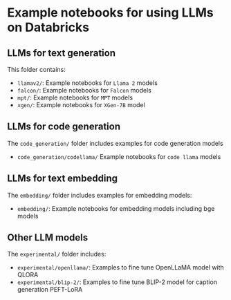 <!---
Copyright (C) 2023 Databricks, Inc.

Licensed under the Apache License, Version 2.0 (the "License");
you may not use this file except in compliance with the License.
You may obtain a copy of the License at

    http://www.apache.org/licenses/LICENSE-2.0

Unless required by applicable law or agreed to in writing, software
distributed under the License is distributed on an "AS IS" BASIS,
WITHOUT WARRANTIES OR CONDITIONS OF ANY KIND, either express or implied.
See the License for the specific language governing permissions and
limitations under the License.
-->


# Example notebooks for using LLMs on Databricks


## LLMs for text generation
This folder contains:
- `llamav2/`: Example notebooks for `Llama 2` models
- `falcon/`: Example notebooks for `Falcon` models
- `mpt/`: Example notebooks for `MPT` models
- `xgen/`: Example notebooks for `XGen-7B` model

## LLMs for code generation
The `code_generation/` folder includes examples for code generation models 
- `code_generation/codellama/` Example notebooks for `code llama` models

## LLMs for text embedding
The `embedding/` folder includes examples for embedding models:
- `embedding/`: Example notebooks for embedding models including bge models

## Other LLM models
The `experimental/` folder includes:
- `experimental/openllama/`: Examples to fine tune OpenLLaMA model with QLORA
- `experimental/blip-2/`: Examples to fine tune BLIP-2 model for caption generation PEFT-LoRA 

